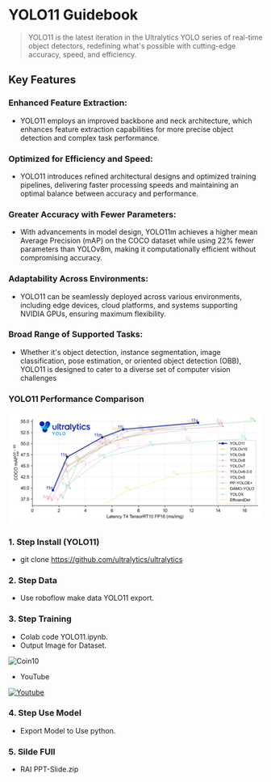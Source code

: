 # YOLO11 Guidebook
> YOLO11 is the latest iteration in the Ultralytics YOLO series of real-time object detectors, redefining what's possible with cutting-edge accuracy, speed, and efficiency. 

## Key Features
### Enhanced Feature Extraction: 
- YOLO11 employs an improved backbone and neck architecture, which enhances feature extraction capabilities for more precise object detection and complex task performance.
### Optimized for Efficiency and Speed: 
- YOLO11 introduces refined architectural designs and optimized training pipelines, delivering faster processing speeds and maintaining an optimal balance between accuracy and performance.
### Greater Accuracy with Fewer Parameters: 
- With advancements in model design, YOLO11m achieves a higher mean Average Precision (mAP) on the COCO dataset while using 22% fewer parameters than YOLOv8m, making it computationally efficient without compromising accuracy.
### Adaptability Across Environments: 
- YOLO11 can be seamlessly deployed across various environments, including edge devices, cloud platforms, and systems supporting NVIDIA GPUs, ensuring maximum flexibility.
### Broad Range of Supported Tasks: 
- Whether it's object detection, instance segmentation, image classification, pose estimation, or oriented object detection (OBB), YOLO11 is designed to cater to a diverse set of computer vision challenges

### YOLO11 Performance Comparison
![Performance Comparison](https://raw.githubusercontent.com/ultralytics/assets/refs/heads/main/yolo/performance-comparison.png)

### 1. Step Install (YOLO11)
   - git clone https://github.com/ultralytics/ultralytics
### 2. Step Data
   - Use roboflow make data YOLO11 export.
### 3. Step Training
   - Colab code YOLO11.ipynb.
   - Output Image for Dataset.
     
   ![Coin10](https://imgur.com/wLvXp7n.png)
   - YouTube
     
   [![Youtube](https://img.youtube.com/vi/9gVnaUlFT90/maxresdefault.jpg)](https://youtube.com/playlist?list=PLaxcXjGMYeO_zqn-p1h-7_ymZitmjXKrX&si=h25T1dmCrJdTknRI)
### 4. Step Use Model
   - Export Model to Use python.
### 5. Silde FUll 
   - RAI PPT-Slide.zip
